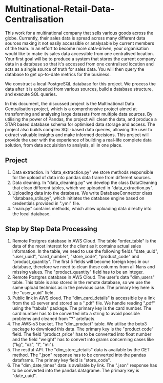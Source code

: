 # Multinational-Retail-Data-Centralisation

This work for a multinational company that sells various goods across the globe. Currently, their sales data is spread across many different data sources making it not easily accessible or analysable by current members of the team. In an effort to become more data-driven, your organisation would like to make its sales data accessible from one centralised location. Your first goal will be to produce a system that stores the current company data in a database so that it's accessed from one centralised location and acts as a single source of truth for sales data. You will then query the database to get up-to-date metrics for the business.

We construct a local PostgreSQL database for this project. We process the data after it is uploaded from various sources, build a database structure, and execute SQL queries. 

In this document, the discussed project is the Multinational Data Centralisation project, which is a comprehensive project aimed at transforming and analysing large datasets from multiple data sources. By utilising the power of Pandas, the project will clean the data, and produce a STAR based database schema for optimised data storage and access. The project also builds complex SQL-based data queries, allowing the user to extract valuable insights and make informed decisions. This project will provide the user with the experience of building a real-life complete data solution, from data acquisition to analysis, all in one place. 


## Project 

1. Data extraction. In "data_extraction.py" we store methods responsible for the upload of data into pandas data frame from different sources. 
2. Data cleaning. In "data_cleaning.py" we develop the class DataCleaning that clean different tables, which we uploaded in "data_extraction.py". 
3. Uploading data into the database. We write DatabaseConnector class "database_utils.py", which initiates the database engine based on credentials provided in ".yml" file.
4. "main.py" contains methods, which allow uploading data directly into the local database. 


## Step by Step Data Processing


1. Remote Postgres database in AWS Cloud. The table "order_table" is the data of the most interest for the client as it contains actual sales information. In the table, we need to use the following fields "date_uuid", "user_uuid", "card_number", "store_code", "product_code" and "product_quantity". The first 5 fields will become foreign keys in our database, therefore we need to clean these columns from all Nans and missing values. The "product_quantity" field has to be an integer.
2. Remote Postgres database in AWS Cloud. The user's data  "dim_users" table. This table is also stored in the remote database, so we use the same upload technics as in the previous case. The primary key here is the "user_uuid" field.
3. Public link in AWS cloud. The "dim_card_details" is accessible by a link from the s3 server and stored as a ".pdf" file. We handle reading ".pdf" using the "tabula" package. The primary key is the card number. The card number has to be converted into a string to avoid possible problems and cleaned from "?" artefacts.
4. The AWS-s3 bucket. The "dim_product" table. We utilise the boto3 package to download this data. The primary key is the "product code" field. The field "product_price" has to be converted into float number and the field "weight" has to convert into grams concerning cases like ("kg", "oz", "l", "ml").
5. The restful-API.  The "dim_store_details" data is available by the GET method. The ".json" response has to be converted into the pandas dataframe. The primary key field is "store_code".
6. The "dim_date_times" data is available by link. The ".json" response has to be converted into the pandas datagrame. The primary key is "date_uuid".
